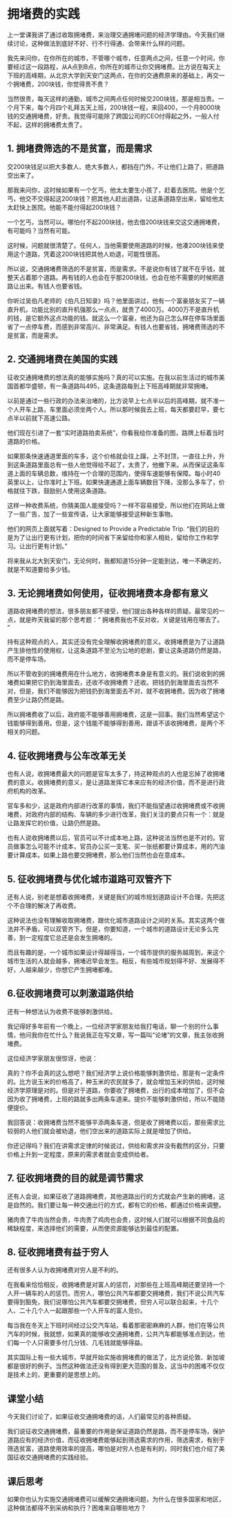 # 拥堵费的实践
上一堂课我讲了通过收取拥堵费，来治理交通拥堵问题的经济学理由。今天我们继续讨论，这种做法到底好不好、行不行得通、会带来什么样的问题。

我先来问你，在你所在的城市，不管哪个城市，任意两点之间，任意一个时间，你要经过这一段路程，从A点到B点，你所在的城市让你交拥堵费。比方说在每天上下班的高峰期，从北京大学到天安门这两点，在你的交通费原来的基础上，再交一个拥堵费，200块钱，你觉得贵不贵？

当然很贵，每天这样的通勤，城市之间两点任何时候交200块钱，那是相当贵。一个月下来，每个月四个礼拜五天上班，200块钱一程，来回400，一个月8000块钱的交通拥堵费，好贵。我觉得可能除了跨国公司的CEO付得起之外，一般人付不起，这样的拥堵费太贵了。
## 1. 拥堵费筛选的不是贫富，而是需求
交200块钱足以把大多数人、绝大多数人，都挡在门外，不让他们上路了，把道路空出来了。

那我来问你，这时候如果有一个乞丐，他太太要生小孩了，赶着去医院。他是个乞丐，他交不交得起这200块钱？把其他人赶出道路，让这条道路空出来，留给他太太赶快上医院。他能不能付得起200块钱？

一个乞丐，当然可以。哪怕付不起200块钱，他去借200块钱来交这交通拥堵费，有可能吗？当然有可能。

这时候，问题就很清楚了。任何人，当他需要使用道路的时候，他凑200块钱来使用这个道路，凭着这200块钱把其他人劝退，可能性很高。

所以说，交通拥堵费筛选的不是贫富，而是需求。不是说你有钱了就不在乎钱，就整天占着那个道路。再有钱的人也会在乎那200块钱，也会在他不需要的时候把道路让出来。有钱人也要省钱。

你听过吴伯凡老师的《伯凡日知录》吗？他里面讲过，他有一个富豪朋友买了一辆直升机，功能比别的直升机强那么一点点，就贵了4000万。4000万不是直升机的钱，是它额外这点功能的钱。就这么一个富豪，他还为自己怎么样在停车场里面省了一点停车费，而感到非常高兴、非常满足。有钱人也要省钱，拥堵费筛选的不是贫富，而是需求。

## 2. 交通拥堵费在美国的实践
征收交通拥堵费的想法真的能够实施吗？真的可以实施。在我以前生活过的城市美国首都华盛顿，有一条道路叫495，这条道路每到上下班高峰期就非常拥堵。

以前是通过一些行政的办法来治堵的，比方说早上七点半以后的高峰期，就不准一个人开车上路，车里面必须坐两个人。所以那时候我去上班，每天都要赶早，要七点半以前就下高速公路。

他们现在引进了一套“实时道路拍卖系统”，你看我给你准备的图，路牌上标着当时道路的价格。

如果那条快速通道里面的车多，这个价格就会往上蹿，上不封顶，一直往上升，升到这条道路里面总有一些人他觉得给不起了，太贵了，他撤下来。从而保证这条车道上面的车辆总数，维持在一个合理的范围内，使得车速能够有保障。每小时40英里以上，让你准时上下班。如果快速通道上面车辆数目下降，没那么多车了，价格就往下跌，鼓励别人使用这条道路。
 
这样一种收费系统，你猜美国人能接受吗？一样不容易接受，所以他们在网站上做了一些广告，加了一些宣传语，让大家能够接受这种新生事物。

他们的网页上面就写着：Designed to Provide a Predictable Trip. “我们的目的是为了让出行更有计划，把你的时间省下来留给你和家人相处，留给你工作和学习。让出行更有计划。”

将来我从北大到天安门，无论何时，我都知道15分钟一定能到达，唯一不确定的，就是不知道要给多少钱。
## 3. 无论拥堵费如何使用，征收拥堵费本身都有意义
道路收拥堵费的想法，很多朋友都不接受，他们提出各种各样的质疑。最常见的一点，就是昨天我留的那个思考题：“ 拥堵费我也不反对收，关键是钱用在哪去了。 ”

持有这种观点的人，其实还没有完全理解收拥堵费的意义。收拥堵费是为了让道路产生排他性的使用权，让这条道路不至沦为公地的悲剧，要让这条道路仍然是路，而不是停车场。

所以不管收到的拥堵费用在什么地方，收拥堵费本身是有意义的。我们说收到的拥堵费如果把它扔到海里面去，还收不收拥堵费？还收。把钱扔到海里面去当然不对，但是，我们不能够因为把钱扔到海里面去不对，就不收拥堵费。因为收了拥堵费至少让路仍然是路。

所以拥堵费收了以后，政府能不能够善用拥堵费，这是一回事。我们当然希望这个钱能够得到善用。但是，这个钱能不能够得到善用，跟该不该收拥堵费，是两个不相关的问题。

## 4. 征收拥堵费与公车改革无关
也有人说，收拥堵费最大的问题是官车太多了，持这种观点的人也是忘掉了收拥堵费的意义。收拥堵费的意义，是让道路发挥它本来应有的经济价值，而不是进行政府机构的改革。

官车多和少，这是政府内部进行改革的事情，我们不能指望通过收拥堵费或不收拥堵费，对政府内部的结构、车辆的多少进行改革，我们关注的要点只有一个：就是让路发挥它的价值，让路仍然是路。

也有人说收拥堵费以后，官员可以不计成本地上路，这种说法当然也是不对的。官员做事怎么可能不计成本，官员办公买一支笔、买一张纸都要计算成本，用的汽油要计算成本。如果上路也要交拥堵费，那么他们当然也会在意成本。

## 5. 征收拥堵费与优化城市道路可双管齐下
还有人说，别老是想着收拥堵费，关键是我们的城市规划道路设计不合理，先把这个不合理的解决了再收费。

这种说法也没有理解收取拥堵费，跟优化城市道路设计之间的关系。其实这两个做法并不矛盾，可以双管齐下。但是，你要知道，一个城市的道路设计无论多么完善，到一定程度它总还是会发生拥堵的。

而且有趣的是，一个城市如果设计得越得当，一个城市提供的服务越周到，来这个城市生活的人就会越多，拥堵迟早会发生。相反，有些城市规划得不好、发展得不好，人越来越少，你想它产生拥堵都难。

## 6.征收拥堵费可以刺激道路供给
还有一种想法认为收费不能够刺激供给。

我记得好多年前有一个晚上，一位经济学家朋友给我打电话，聊一个别的什么事情，他问我你在忙什么？我说我正在写文章，写一篇叫“论堵”的文章，我主张收拥堵费。

这位经济学家朋友很惊讶，他说：

真的？你不会真的这么想吧？我们经济学上说价格能够刺激供给，那是有一定条件的。比方说玉米的价格高了，种玉米的农民就多了，就会增加玉米的供给，这时候经济学原理是对的。但是对于道路，你要收了拥堵费，出行的成本增加了，但不会因为收了拥堵费，上班的路就多出两条车道来。提价不能够刺激供给，所以不能随便提价。

我回答说：收拥堵费当然不能够平添两条车道，但是收了拥堵费以后，那些需求比较弱的人他们就会被劝退，他们空出来的道路实际上就是增加了供给。

你还记得吗？我们在讲需求定律的时候说过，供给和需求并没有截然的区分，只要价格上升到一定程度，原来的需求者就会变成供给者。

## 7. 征收拥堵费的目的就是调节需求
还有人会说，如果征收了道路拥堵费，其他道路出行的方式就会产生新的拥堵，这是自然的。我们要让每一种交通出行的方式，都有它的价格，都通过价格来调整。

猪肉贵了牛肉当然会贵，牛肉贵了鸡肉也会贵，这时候人们就可以根据不同食品的稀缺程度，来选择他们的需要，从而使资源能够达到最佳的配置。

## 8. 征收拥堵费有益于穷人
还有很多人认为收拥堵费对穷人是不利的。

在我看来恰恰相反，收拥堵费是对富人的惩罚，对那些在上班高峰期还要坚持一个人开一辆车的人的惩罚。而穷人，哪怕公共汽车都要交拥堵费，我们不说公共汽车要得到豁免，我们说哪怕公共汽车都要交拥堵费，但穷人可以联合起来，十几个人、二十几个人一起跟那些一个人开车的富人竞价。

每当我在冬天上下班时间经过公交汽车站，看着那密密麻麻的人群，他们在等公共汽车的时候，我就想，如果真的能够收交通拥堵费，公共汽车都能够准点到达，他们每一个人只需要多付几分钱、几毛钱就能够得益。

其实国际上有一些大城市，早就开始实施收拥堵费的做法了，比方说伦敦、新加坡都是很好的例子。当然这种做法还没有得到更大范围的普及，这当中的困难不仅仅是技术上的，更重要的是思想上的。
## 课堂小结
今天我们讨论了，如果征收交通拥堵费的话，人们最常见的各种质疑。

我们说征收交通拥堵费，最重要的作用是保证道路仍然是路，而不是停车场，保护道路应有的经济价值，而征收拥堵费能够起到筛选需求的作用，筛选需求，有别于筛选贫富，道路使用效率的提高，哪怕是对穷人也是有利的，同时我们也介绍了美国征收交通拥堵费的实践经验。
## 课后思考
如果你也认为实施交通拥堵费可以缓解交通拥堵问题，为什么在很多国家和地区，这种做法都得不到采纳和执行？困难来自哪些地方？